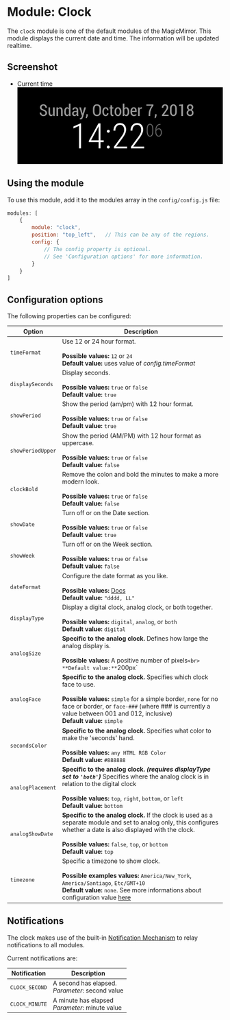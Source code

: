# Module: Clock
The `clock` module is one of the default modules of the MagicMirror.
This module displays the current date and time. The information will be updated realtime.

## Screenshot

- Current time
![Current time](clock_screenshot.png)

## Using the module

To use this module, add it to the modules array in the `config/config.js` file:
````javascript
modules: [
	{
		module: "clock",
		position: "top_left",	// This can be any of the regions.
		config: {
			// The config property is optional.
			// See 'Configuration options' for more information.
		}
	}
]
````

## Configuration options

The following properties can be configured:

| Option            | Description
| ----------------- | -----------
| `timeFormat`      | Use 12 or 24 hour format. <br><br> **Possible values:** `12` or `24` <br> **Default value:** uses value of _config.timeFormat_
| `displaySeconds`  | Display seconds. <br><br> **Possible values:** `true` or `false` <br> **Default value:** `true`
| `showPeriod`      | Show the period (am/pm) with 12 hour format. <br><br> **Possible values:** `true` or `false` <br> **Default value:** `true`
| `showPeriodUpper` | Show the period (AM/PM) with 12 hour format as uppercase. <br><br> **Possible values:** `true` or `false` <br> **Default value:** `false`
| `clockBold`       | Remove the colon and bold the minutes to make a more modern look. <br><br> **Possible values:** `true` or `false` <br> **Default value:** `false`
| `showDate`        | Turn off or on the Date section. <br><br> **Possible values:** `true` or `false` <br> **Default value:** `true`
| `showWeek`        | Turn off or on the Week section. <br><br> **Possible values:** `true` or `false` <br> **Default value:** `false`
| `dateFormat`      | Configure the date format as you like. <br><br> **Possible values:** [Docs](http://momentjs.com/docs/#/displaying/format/) <br> **Default value:** `"dddd, LL"`
| `displayType`     | Display a digital clock, analog clock, or both together. <br><br> **Possible values:** `digital`, `analog`, or `both` <br> **Default value:** `digital`
| `analogSize`      | **Specific to the analog clock.** Defines how large the analog display is. <br><br> **Possible values:** A positive number of pixels` <br> **Default value:** `200px`
| `analogFace`      | **Specific to the analog clock.** Specifies which clock face to use. <br><br> **Possible values:** `simple` for a simple border, `none` for no face or border, or `face-###` (where ### is currently a value between 001 and 012, inclusive) <br> **Default value:** `simple`
| `secondsColor`    | **Specific to the analog clock.** Specifies what color to make the 'seconds' hand. <br><br> **Possible values:** `any HTML RGB Color` <br> **Default value:** `#888888`
| `analogPlacement` | **Specific to the analog clock. _(requires displayType set to `'both'`)_** Specifies where the analog clock is in relation to the digital clock <br><br> **Possible values:** `top`, `right`, `bottom`, or `left` <br> **Default value:** `bottom`
| `analogShowDate`  | **Specific to the analog clock.** If the clock is used as a separate module and set to analog only, this configures whether a date is also displayed with the clock. <br><br> **Possible values:** `false`, `top`, or `bottom` <br> **Default value:** `top`
| `timezone`        | Specific a timezone to show clock. <br><br> **Possible examples values:** `America/New_York`, `America/Santiago`, `Etc/GMT+10` <br> **Default value:** `none`. See more informations about configuration value [here](https://momentjs.com/timezone/docs/#/data-formats/packed-format/)

## Notifications

The clock makes use of the built-in [Notification Mechanism](https://github.com/michMich/MagicMirror/wiki/notifications) to relay notifications to all modules.

Current notifications are:

| Notification      | Description
| ----------------- | -----------
| `CLOCK_SECOND`    | A second has elapsed. <br> *Parameter*: second value
| `CLOCK_MINUTE`    | A minute has elapsed <br> *Parameter*: minute value
